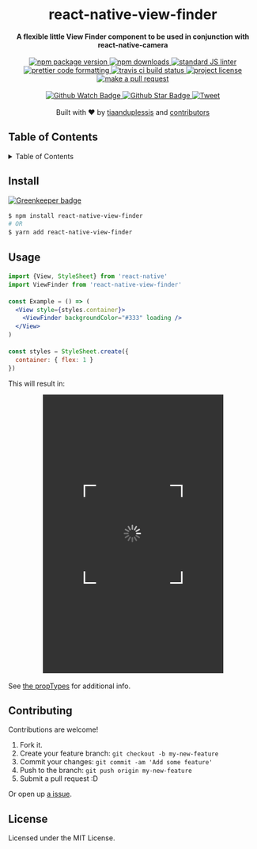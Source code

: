 
<h1 align="center">react-native-view-finder</h1>
<div align="center">
  <strong>A flexible little View Finder component to be used in conjunction with react-native-camera</strong>
</div>
<br>
<div align="center">
  <a href="https://npmjs.org/package/react-native-view-finder">
    <img src="https://img.shields.io/npm/v/react-native-view-finder.svg?style=flat-square" alt="npm package version" />
  </a>
  <a href="https://npmjs.org/package/react-native-view-finder">
  <img src="https://img.shields.io/npm/dm/react-native-view-finder.svg?style=flat-square" alt="npm downloads" />
  </a>
  <a href="https://github.com/feross/standard">
    <img src="https://img.shields.io/badge/code%20style-standard-brightgreen.svg?style=flat-square" alt="standard JS linter" />
  </a>
  <a href="https://github.com/prettier/prettier">
    <img src="https://img.shields.io/badge/styled_with-prettier-ff69b4.svg?style=flat-square" alt="prettier code formatting" />
  </a>
  <a href="https://travis-ci.org/tiaanduplessis/react-native-view-finder">
    <img src="https://img.shields.io/travis/tiaanduplessis/react-native-view-finder.svg?style=flat-square" alt="travis ci build status" />
  </a>
  <a href="https://github.com/tiaanduplessis/react-native-view-finder/blob/master/LICENSE">
    <img src="https://img.shields.io/npm/l/react-native-view-finder.svg?style=flat-square" alt="project license" />
  </a>
  <a href="http://makeapullrequest.com">
    <img src="https://img.shields.io/badge/PRs-welcome-brightgreen.svg?style=flat-square" alt="make a pull request" />
  </a>
</div>
<br>
<div align="center">
  <a href="https://github.com/tiaanduplessis/react-native-view-finder/watchers">
    <img src="https://img.shields.io/github/watchers/tiaanduplessis/react-native-view-finder.svg?style=social" alt="Github Watch Badge" />
  </a>
  <a href="https://github.com/tiaanduplessis/react-native-view-finder/stargazers">
    <img src="https://img.shields.io/github/stars/tiaanduplessis/react-native-view-finder.svg?style=social" alt="Github Star Badge" />
  </a>
  <a href="https://twitter.com/intent/tweet?text=Check%20out%20react-native-view-finder!%20https://github.com/tiaanduplessis/react-native-view-finder%20%F0%9F%91%8D">
    <img src="https://img.shields.io/twitter/url/https/github.com/tiaanduplessis/react-native-view-finder.svg?style=social" alt="Tweet" />
  </a>
</div>
<br>
<div align="center">
  Built with ❤︎ by <a href="https://github.com/tiaanduplessis">tiaanduplessis</a> and <a href="https://github.com/tiaanduplessis/react-native-view-finder/contributors">contributors</a>
</div>

<h2>Table of Contents</h2>
<details>
  <summary>Table of Contents</summary>
  <li><a href="#install">Install</a></li>
  <li><a href="#usage">Usage</a></li>
  <li><a href="#contribute">Contribute</a></li>
  <li><a href="#license">License</a></li>
</details>

## Install

[![Greenkeeper badge](https://badges.greenkeeper.io/tiaanduplessis/react-native-view-finder.svg)](https://greenkeeper.io/)

```sh
$ npm install react-native-view-finder
# OR
$ yarn add react-native-view-finder
```

## Usage

```jsx
import {View, StyleSheet} from 'react-native'
import ViewFinder from 'react-native-view-finder'

const Example = () => (
  <View style={styles.container}>
    <ViewFinder backgroundColor="#333" loading />
  </View>
)

const styles = StyleSheet.create({
  container: { flex: 1 }
})
```

This will result in:

<div align="center">
  <img src="example.png" alt="">
</div>

See [the propTypes](index.js) for additional info. 

## Contributing

Contributions are welcome!

1. Fork it.
2. Create your feature branch: `git checkout -b my-new-feature`
3. Commit your changes: `git commit -am 'Add some feature'`
4. Push to the branch: `git push origin my-new-feature`
5. Submit a pull request :D

Or open up [a issue](https://github.com/tiaanduplessis/react-native-view-finder/issues).

## License

Licensed under the MIT License.
